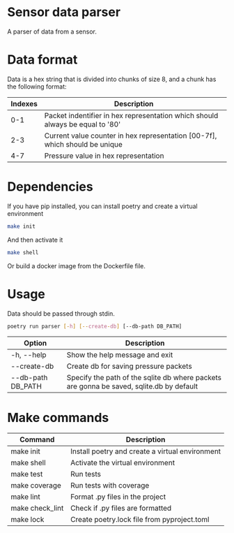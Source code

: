 # Sensor data parser
A parser of data from a sensor.
# Data format
Data is a hex string that is divided into chunks of size 8, and a chunk has the following format:

| Indexes       | Description                                                                   |
|---------------|-------------------------------------------------------------------------------|
| 0-1           | Packet indentifier in hex representation which should always be equal to '80' |
| 2-3     | Current value counter in hex representation [00-7f], which should be unique   |
| 4-7 | Pressure value in hex representation                                          |

# Dependencies
If you have pip installed, you can install poetry and create a virtual environment
```sh
make init
```
And then activate it
```sh
make shell
```
Or build a docker image from the Dockerfile file. 

# Usage
Data should be passed through stdin.
```sh
poetry run parser [-h] [--create-db] [--db-path DB_PATH]
```
| Option | Description                           |
| - |---------------------------------------|
| -h, --help | Show the help message and exit        |
| --create-db | Create db for saving pressure packets |
| --db-path DB_PATH | Specify the path of the sqlite db where packets are gonna be saved, sqlite.db by default |
# Make commands
| Command         | Description                                     |
|-----------------|-------------------------------------------------|
| make init       | Install poetry and create a virtual environment |
| make shell      | Activate the virtual environment                |
| make test       | Run tests                                       |
| make coverage   | Run tests with coverage                         |
| make lint       | Format .py files in the project                 |
| make check_lint | Check if .py files are formatted                |
| make lock       | Create poetry.lock file from pyproject.toml     |